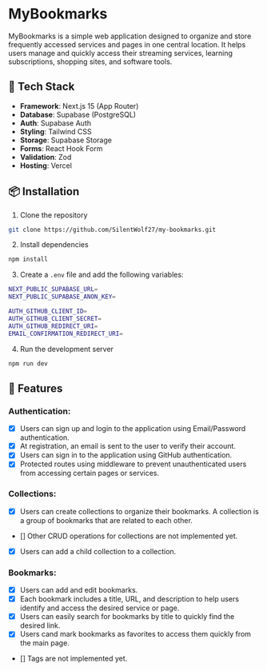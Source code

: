 # MyBookmarks

MyBookmarks is a simple web application designed to organize and store frequently accessed services and pages in one central location. It helps users manage and quickly access their streaming services, learning subscriptions, shopping sites, and software tools.

## 🚀 Tech Stack

- **Framework**: Next.js 15 (App Router)
- **Database**: Supabase (PostgreSQL)
- **Auth**: Supabase Auth
- **Styling**: Tailwind CSS
- **Storage**: Supabase Storage
- **Forms**: React Hook Form
- **Validation**: Zod
- **Hosting**: Vercel

## 📦 Installation

1. Clone the repository

```bash
git clone https://github.com/SilentWolf27/my-bookmarks.git
```

2. Install dependencies

```bash
npm install
```

3. Create a `.env` file and add the following variables:

```bash
NEXT_PUBLIC_SUPABASE_URL=
NEXT_PUBLIC_SUPABASE_ANON_KEY=

AUTH_GITHUB_CLIENT_ID=
AUTH_GITHUB_CLIENT_SECRET=
AUTH_GITHUB_REDIRECT_URI=
EMAIL_CONFIRMATION_REDIRECT_URI=
```

4. Run the development server

```bash
npm run dev
```

## 📝 Features

### Authentication:

  - [X] Users can sign up and login to the application using Email/Password authentication.
  - [X] At registration, an email is sent to the user to verify their account.
  - [X] Users can sign in to the application using GitHub authentication.
  - [X] Protected routes using middleware to prevent unauthenticated users from accessing certain pages or services.

### Collections:

- [X] Users can create collections to organize their bookmarks. A collection is a group of bookmarks that are related to each other.
- [] Other CRUD operations for collections are not implemented yet.
- [X] Users can add a child collection to a collection.

### Bookmarks:

  - [X] Users can add and edit bookmarks.
  - [X] Each bookmark includes a title, URL, and description to help users identify and access the desired service or page.
  - [X] Users can easily search for bookmarks by title to quickly find the desired link.
  - [X] Users cand mark bookmarks as favorites to access them quickly from the main page.
  - [] Tags are not implemented yet.

